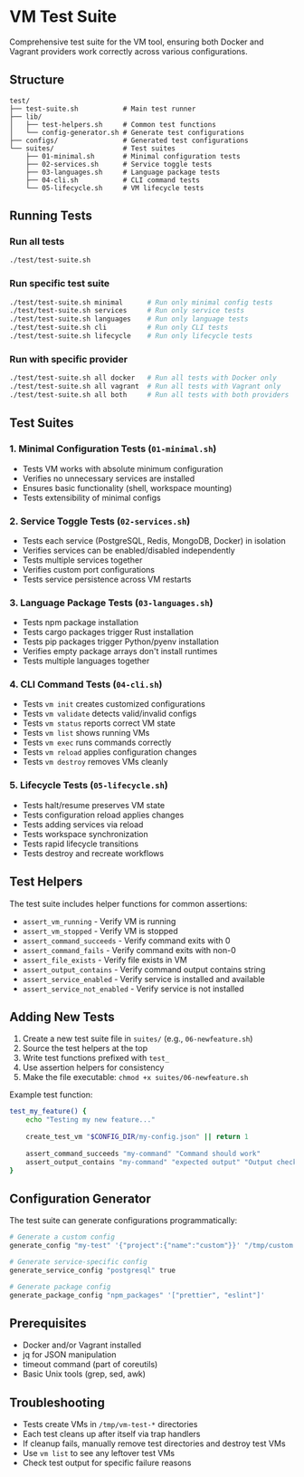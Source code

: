 # VM Test Suite

Comprehensive test suite for the VM tool, ensuring both Docker and Vagrant providers work correctly across various configurations.

## Structure

```
test/
├── test-suite.sh           # Main test runner
├── lib/
│   ├── test-helpers.sh     # Common test functions
│   └── config-generator.sh # Generate test configurations
├── configs/                # Generated test configurations
└── suites/                 # Test suites
    ├── 01-minimal.sh       # Minimal configuration tests
    ├── 02-services.sh      # Service toggle tests
    ├── 03-languages.sh     # Language package tests
    ├── 04-cli.sh           # CLI command tests
    └── 05-lifecycle.sh     # VM lifecycle tests
```

## Running Tests

### Run all tests
```bash
./test/test-suite.sh
```

### Run specific test suite
```bash
./test/test-suite.sh minimal      # Run only minimal config tests
./test/test-suite.sh services     # Run only service tests
./test/test-suite.sh languages    # Run only language tests
./test/test-suite.sh cli          # Run only CLI tests
./test/test-suite.sh lifecycle    # Run only lifecycle tests
```

### Run with specific provider
```bash
./test/test-suite.sh all docker   # Run all tests with Docker only
./test/test-suite.sh all vagrant  # Run all tests with Vagrant only
./test/test-suite.sh all both     # Run all tests with both providers
```

## Test Suites

### 1. Minimal Configuration Tests (`01-minimal.sh`)
- Tests VM works with absolute minimum configuration
- Verifies no unnecessary services are installed
- Ensures basic functionality (shell, workspace mounting)
- Tests extensibility of minimal configs

### 2. Service Toggle Tests (`02-services.sh`)
- Tests each service (PostgreSQL, Redis, MongoDB, Docker) in isolation
- Verifies services can be enabled/disabled independently
- Tests multiple services together
- Verifies custom port configurations
- Tests service persistence across VM restarts

### 3. Language Package Tests (`03-languages.sh`)
- Tests npm package installation
- Tests cargo packages trigger Rust installation
- Tests pip packages trigger Python/pyenv installation
- Verifies empty package arrays don't install runtimes
- Tests multiple languages together

### 4. CLI Command Tests (`04-cli.sh`)
- Tests `vm init` creates customized configurations
- Tests `vm validate` detects valid/invalid configs
- Tests `vm status` reports correct VM state
- Tests `vm list` shows running VMs
- Tests `vm exec` runs commands correctly
- Tests `vm reload` applies configuration changes
- Tests `vm destroy` removes VMs cleanly

### 5. Lifecycle Tests (`05-lifecycle.sh`)
- Tests halt/resume preserves VM state
- Tests configuration reload applies changes
- Tests adding services via reload
- Tests workspace synchronization
- Tests rapid lifecycle transitions
- Tests destroy and recreate workflows

## Test Helpers

The test suite includes helper functions for common assertions:

- `assert_vm_running` - Verify VM is running
- `assert_vm_stopped` - Verify VM is stopped
- `assert_command_succeeds` - Verify command exits with 0
- `assert_command_fails` - Verify command exits with non-0
- `assert_file_exists` - Verify file exists in VM
- `assert_output_contains` - Verify command output contains string
- `assert_service_enabled` - Verify service is installed and available
- `assert_service_not_enabled` - Verify service is not installed

## Adding New Tests

1. Create a new test suite file in `suites/` (e.g., `06-newfeature.sh`)
2. Source the test helpers at the top
3. Write test functions prefixed with `test_`
4. Use assertion helpers for consistency
5. Make the file executable: `chmod +x suites/06-newfeature.sh`

Example test function:
```bash
test_my_feature() {
    echo "Testing my new feature..."
    
    create_test_vm "$CONFIG_DIR/my-config.json" || return 1
    
    assert_command_succeeds "my-command" "Command should work"
    assert_output_contains "my-command" "expected output" "Output check"
}
```

## Configuration Generator

The test suite can generate configurations programmatically:

```bash
# Generate a custom config
generate_config "my-test" '{"project":{"name":"custom"}}' "/tmp/custom.json"

# Generate service-specific config
generate_service_config "postgresql" true

# Generate package config
generate_package_config "npm_packages" '["prettier", "eslint"]'
```

## Prerequisites

- Docker and/or Vagrant installed
- jq for JSON manipulation
- timeout command (part of coreutils)
- Basic Unix tools (grep, sed, awk)

## Troubleshooting

- Tests create VMs in `/tmp/vm-test-*` directories
- Each test cleans up after itself via trap handlers
- If cleanup fails, manually remove test directories and destroy test VMs
- Use `vm list` to see any leftover test VMs
- Check test output for specific failure reasons